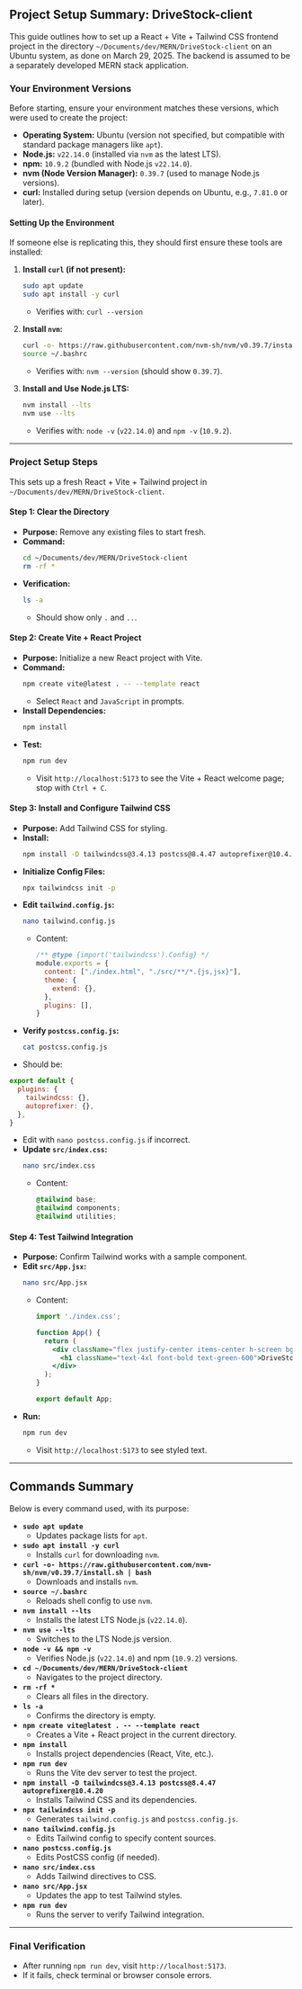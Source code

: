 
## Project Setup Summary: DriveStock-client

This guide outlines how to set up a React + Vite + Tailwind CSS frontend project in the directory `~/Documents/dev/MERN/DriveStock-client` on an Ubuntu system, as done on March 29, 2025. The backend is assumed to be a separately developed MERN stack application.

### Your Environment Versions
Before starting, ensure your environment matches these versions, which were used to create the project:

- **Operating System:** Ubuntu (version not specified, but compatible with standard package managers like `apt`).
- **Node.js:** `v22.14.0` (installed via `nvm` as the latest LTS).
- **npm:** `10.9.2` (bundled with Node.js `v22.14.0`).
- **nvm (Node Version Manager):** `0.39.7` (used to manage Node.js versions).
- **curl:** Installed during setup (version depends on Ubuntu, e.g., `7.81.0` or later).

#### Setting Up the Environment
If someone else is replicating this, they should first ensure these tools are installed:

1. **Install `curl` (if not present):**
   ```bash
   sudo apt update
   sudo apt install -y curl
   ```
   - Verifies with: `curl --version`

2. **Install `nvm`:**
   ```bash
   curl -o- https://raw.githubusercontent.com/nvm-sh/nvm/v0.39.7/install.sh | bash
   source ~/.bashrc
   ```
   - Verifies with: `nvm --version` (should show `0.39.7`).

3. **Install and Use Node.js LTS:**
   ```bash
   nvm install --lts
   nvm use --lts
   ```
   - Verifies with: `node -v` (`v22.14.0`) and `npm -v` (`10.9.2`).

---

### Project Setup Steps
This sets up a fresh React + Vite + Tailwind project in `~/Documents/dev/MERN/DriveStock-client`.

#### Step 1: Clear the Directory
- **Purpose:** Remove any existing files to start fresh.
- **Command:**
  ```bash
  cd ~/Documents/dev/MERN/DriveStock-client
  rm -rf *
  ```
- **Verification:**
  ```bash
  ls -a
  ```
  - Should show only `.` and `..`.

#### Step 2: Create Vite + React Project
- **Purpose:** Initialize a new React project with Vite.
- **Command:**
  ```bash
  npm create vite@latest . -- --template react
  ```
  - Select `React` and `JavaScript` in prompts.
- **Install Dependencies:**
  ```bash
  npm install
  ```
- **Test:**
  ```bash
  npm run dev
  ```
  - Visit `http://localhost:5173` to see the Vite + React welcome page; stop with `Ctrl + C`.

#### Step 3: Install and Configure Tailwind CSS
- **Purpose:** Add Tailwind CSS for styling.
- **Install:**
  ```bash
  npm install -D tailwindcss@3.4.13 postcss@8.4.47 autoprefixer@10.4.20
  ```
- **Initialize Config Files:**
  ```bash
  npx tailwindcss init -p
  ```
- **Edit `tailwind.config.js`:**
  ```bash
  nano tailwind.config.js
  ```
  - Content:
    ```js
    /** @type {import('tailwindcss').Config} */
    module.exports = {
      content: ["./index.html", "./src/**/*.{js,jsx}"],
      theme: {
        extend: {},
      },
      plugins: [],
    }
    ```
- **Verify `postcss.config.js`:**
  ```bash
  cat postcss.config.js
  ```
 - Should be:

```js
export default {
  plugins: {
    tailwindcss: {},
    autoprefixer: {},
  },
}
```
  - Edit with `nano postcss.config.js` if incorrect.
- **Update `src/index.css`:**
  ```bash
  nano src/index.css
  ```
  - Content:
    ```css
    @tailwind base;
    @tailwind components;
    @tailwind utilities;
    ```

#### Step 4: Test Tailwind Integration
- **Purpose:** Confirm Tailwind works with a sample component.
- **Edit `src/App.jsx`:**
  ```bash
  nano src/App.jsx
  ```
  - Content:
    ```jsx
    import './index.css';

    function App() {
      return (
        <div className="flex justify-center items-center h-screen bg-gray-100">
          <h1 className="text-4xl font-bold text-green-600">DriveStock Frontend</h1>
        </div>
      );
    }

    export default App;
    ```
- **Run:**
  ```bash
  npm run dev
  ```
  - Visit `http://localhost:5173` to see styled text.

---

## Commands Summary 

Below is every command used, with its purpose:

- **`sudo apt update`**
  - Updates package lists for `apt`.
- **`sudo apt install -y curl`**
  - Installs `curl` for downloading `nvm`.
- **`curl -o- https://raw.githubusercontent.com/nvm-sh/nvm/v0.39.7/install.sh | bash`**
  - Downloads and installs `nvm`.
- **`source ~/.bashrc`**
  - Reloads shell config to use `nvm`.
- **`nvm install --lts`**
  - Installs the latest LTS Node.js (`v22.14.0`).
- **`nvm use --lts`**
  - Switches to the LTS Node.js version.
- **`node -v && npm -v`**
  - Verifies Node.js (`v22.14.0`) and npm (`10.9.2`) versions.
- **`cd ~/Documents/dev/MERN/DriveStock-client`**
  - Navigates to the project directory.
- **`rm -rf *`**
  - Clears all files in the directory.
- **`ls -a`**
  - Confirms the directory is empty.
- **`npm create vite@latest . -- --template react`**
  - Creates a Vite + React project in the current directory.
- **`npm install`**
  - Installs project dependencies (React, Vite, etc.).
- **`npm run dev`**
  - Runs the Vite dev server to test the project.
- **`npm install -D tailwindcss@3.4.13 postcss@8.4.47 autoprefixer@10.4.20`**
  - Installs Tailwind CSS and its dependencies.
- **`npx tailwindcss init -p`**
  - Generates `tailwind.config.js` and `postcss.config.js`.
- **`nano tailwind.config.js`**
  - Edits Tailwind config to specify content sources.
- **`nano postcss.config.js`**
  - Edits PostCSS config (if needed).
- **`nano src/index.css`**
  - Adds Tailwind directives to CSS.
- **`nano src/App.jsx`**
  - Updates the app to test Tailwind styles.
- **`npm run dev`**
  - Runs the server to verify Tailwind integration.

---

### Final Verification
- After running `npm run dev`, visit `http://localhost:5173`. 
- If it fails, check terminal or browser console errors. 

